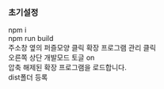 ### 초기설정

npm i
<br/>
npm run build
<br/>
주소창 옆의 퍼즐모양 클릭 확장 프로그램 관리 클릭
<br/>
오른쪽 상단 개발모드 토글 on
<br/>
압축 해제된 확장 프로그램을 로드합니다.
<br/>
dist폴더 등록
